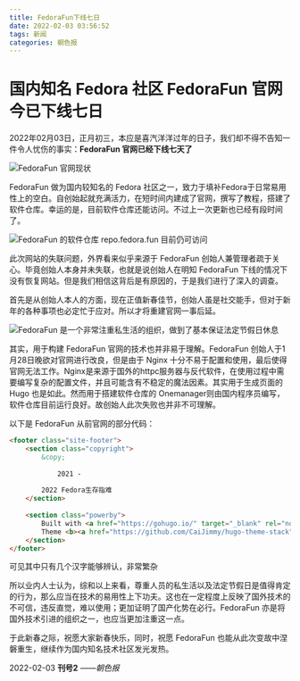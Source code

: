 ```yaml
---
title: FedoraFun下线七日
date: 2022-02-03 03:56:52
tags: 新闻
categories: 朝色报
---
```


# 国内知名 Fedora 社区 FedoraFun 官网今已下线七日

2022年02月03日，正月初三，本应是喜汽洋洋过年的日子，我们却不得不告知一件令人忧伤的事实：**FedoraFun 官网已经下线七天了**

![FedoraFun 官网现状](/images/22-02-03/521.png)

FedoraFun 做为国内较知名的 Fedora 社区之一，致力于填补Fedora于日常易用性上的空白。自创始起就充满活力，在短时间内建成了官网，撰写了教程，搭建了软件仓库。幸运的是，目前软件仓库还能访问。不过上一次更新也已经有段时间了。

![FedoraFun 的软件仓库 repo.fedora.fun 目前仍可访问](/images/22-02-03/new.png)

此次网站的失联问题，外界看来似乎来源于 FedoraFun 创始人兼管理者疏于关心。毕竟创始人本身并未失联，也就是说创始人在明知 FedoraFun 下线的情况下没有恢复网站。但是我们相信这背后是有原因的，于是我们进行了深入的调查。

首先是从创始人本人的方面，现在正值新春佳节，创始人虽是社交能手，但对于新年的各种事项也必定忙于应对。所以才将重建官网一事后延。

![FedoraFun 是一个非常注重私生活的组织，做到了基本保证法定节假日休息](/images/22-02-03/q.jpg)

其实，用于构建 FedoraFun 官网的技术也并非易于理解。FedoraFun 创始人于1月28日晚欲对官网进行改良，但是由于 Nginx 十分不易于配置和使用，最后使得官网无法工作。Nginx是来源于国外的httpc服务器与反代软件，在使用过程中需要编写复杂的配置文件，并且可能含有不稳定的魔法因素。其实用于生成页面的 Hugo 也是如此。然而用于搭建软件仓库的 Onemanager则由国内程序员编写，软件仓库目前运行良好。故创始人此次失败也并非不可理解。

以下是 FedoraFun 从前官网的部分代码：
```HTML
<footer class="site-footer">
    <section class="copyright">
        &copy; 
        
            2021 - 
        
        2022 Fedora生存指难
    </section>
    
    <section class="powerby">
        Built with <a href="https://gohugo.io/" target="_blank" rel="noopener">Hugo</a> <br />
        Theme <b><a href="https://github.com/CaiJimmy/hugo-theme-stack" target="_blank" rel="noopener" data-version="2.5.0">Stack</a></b> designed by <a href="https://jimmycai.com" target="_blank" rel="noopener">Jimmy</a>
    </section>
</footer>
```
可见其中只有几个汉字能够辨认，非常繁杂

所以业内人士认为，综和以上来看，尊重人员的私生活以及法定节假日是值得肯定的行为，那么应当在技术的易用性上下功夫。这也在一定程度上反映了国外技术的不可信，违反直觉，难以使用；更加证明了国产化势在必行。FedoraFun 亦是将国外技术引进的组织之一，也应当更加注重这一点。

于此新春之际，祝愿大家新春快乐，同时，祝愿 FedoraFun 也能从此次变故中涅磐重生，继续作为国内知名技术社区发光发热。

2022-02-03 **刊号2** *——朝色报*
